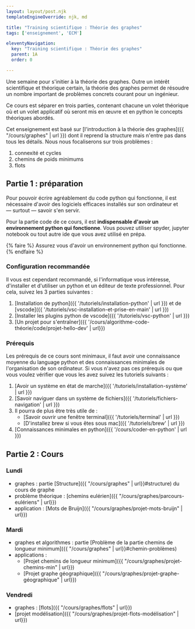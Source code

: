 ```yaml
---
layout: layout/post.njk
templateEngineOverride: njk, md

title: "Training scientifique : Théorie des graphes"
tags: ['enseignement', 'ECM']

eleventyNavigation:
  key: "Training scientifique : Théorie des graphes"
  parent: 1A
  order: 0

---
```


<!-- début résumé -->

Une semaine pour s'initier à la théorie des graphes. Outre un intérêt scientifique et théorique certain, la théorie des graphes permet de résoudre un nombre important de problèmes concrets courant pour un ingénieur.

Ce cours est séparer en trois parties, contenant chacune un volet théorique  où et un volet applicatif où seront mis en œuvre et en python le concepts théoriques abordés.

<!-- fin résumé -->

Cet enseignement est basé sur [l'introduction à la théorie des graphes]({{ "/cours/graphes" | url }}) dont il reprend la structure mais n'entre pas dans tous les détails. Nous nous focaliserons sur trois problèmes :

1. connexité et cycles
2. chemins de poids minimums
3. flots

## <span id="partie-1"></span> Partie 1 : préparation

Pour pouvoir écrire agréablement du code python qui fonctionne, il est nécessaire d'avoir des logiciels efficaces installés sur son ordinateur et — surtout — savoir s'en servir.

Pour la partie code de ce cours, il est **indispensable d'avoir un environnement python qui fonctionne**.  Vous pouvez utiliser spyder, jupyter notebook ou tout autre ide que vous avez utilisé en prépa.

{% faire %}
Assurez vous d'avoir un environnement python qui fonctionne.
{% endfaire %}

### Configuration recommandée

Il vous est cependant recommandé, si l'informatique vous intéresse, d'installer et d'utiliser un python et un éditeur de texte professionnel. Pour cela, suivez les 3 parties suivantes :

1. [Installation de python]({{ '/tutoriels/installation-python' | url }}) et de [vscode]({{ '/tutoriels/vsc-installation-et-prise-en-main' | url }})
2. [Installer les plugins python de vscode]({{ '/tutoriels/vsc-python' | url }})
3. [Un projet pour s'entraîner]({{ '/cours/algorithme-code-théorie/code/projet-hello-dev' | url}})

### Prérequis

Les prérequis de ce cours sont minimaux, il faut avoir une connaissance moyenne du language python et des connaissances minimales de l'organisation de son ordinateur. Si vous n'avez pas ces prérequis ou que vous voulez vérifier que vous les avez suivez les tutoriels suivants :

1. [Avoir un système en état de marche]({{ '/tutoriels/installation-système' | url }})
2. [Savoir naviguer dans un système de fichiers]({{ '/tutoriels/fichiers-navigation' | url }})
3. Il pourra de plus être très utile de :
   * [Savoir ouvrir une fenêtre terminal]({{ '/tutoriels/terminal'  | url }})
   * [D'installez brew si vous êtes sous mac]({{ '/tutoriels/brew'  | url }})
4. [Connaissances minimales en python]({{ '/cours/coder-en-python' | url }})

## Partie 2 : Cours

### Lundi

* graphes : partie [Structure]({{ "/cours/graphes" | url}}#structure) du cours de graphe
* problème théorique : [chemins eulérien]({{ "/cours/graphes/parcours-eulériens" | url}})
* application : [Mots de Bruijn]({{ "/cours/graphes/projet-mots-bruijn" | url}})

### Mardi

* graphes et algorithmes : partie [Problème de la partie chemins de longueur minimum]({{ "/cours/graphes" | url}}#chemin-problèmes)
* applications :
  * [Projet chemins de longueur minimum]({{ "/cours/graphes/projet-chemins-min" | url}})
  * [Projet graphe géographique]({{ "/cours/graphes/projet-graphe-géographique" | url}})

### Vendredi

* graphes : [flots]({{ "/cours/graphes/flots" | url}})
* [projet modélisation]({{ "/cours/graphes/projet-flots-modélisation" | url}})
